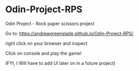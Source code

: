 # Odin-Project-RPS

Odin Project - Rock paper scissors project

Go to: https://andrewgreenslade.github.io/Odin-Project-RPS/

right click on your browser and inspect

Click on console and play the game!

(FYI, I Will have to add UI later on in a future project)
